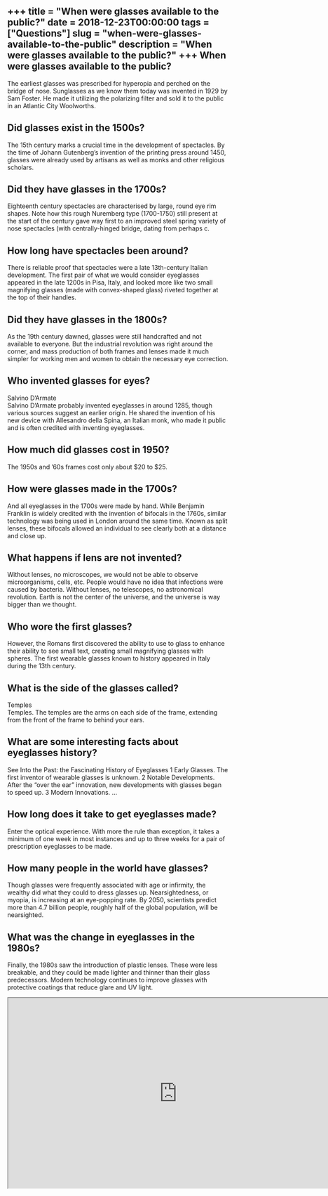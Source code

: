 +++
title = "When were glasses available to the public?"
date = 2018-12-23T00:00:00
tags = ["Questions"]
slug = "when-were-glasses-available-to-the-public"
description = "When were glasses available to the public?"
+++
When were glasses available to the public?
------------------------------------------

The earliest glasses was prescribed for hyperopia and perched on the bridge of nose. Sunglasses as we know them today was invented in 1929 by Sam Foster. He made it utilizing the polarizing filter and sold it to the public in an Atlantic City Woolworths.

Did glasses exist in the 1500s?
-------------------------------

The 15th century marks a crucial time in the development of spectacles. By the time of Johann Gutenberg’s invention of the printing press around 1450, glasses were already used by artisans as well as monks and other religious scholars.

Did they have glasses in the 1700s?
-----------------------------------

Eighteenth century spectacles are characterised by large, round eye rim shapes. Note how this rough Nuremberg type (1700-1750) still present at the start of the century gave way first to an improved steel spring variety of nose spectacles (with centrally-hinged bridge, dating from perhaps c.

How long have spectacles been around?
-------------------------------------

There is reliable proof that spectacles were a late 13th-century Italian development. The first pair of what we would consider eyeglasses appeared in the late 1200s in Pisa, Italy, and looked more like two small magnifying glasses (made with convex-shaped glass) riveted together at the top of their handles.

Did they have glasses in the 1800s?
-----------------------------------

As the 19th century dawned, glasses were still handcrafted and not available to everyone. But the industrial revolution was right around the corner, and mass production of both frames and lenses made it much simpler for working men and women to obtain the necessary eye correction.

Who invented glasses for eyes?
------------------------------

Salvino D’Armate  
Salvino D’Armate probably invented eyeglasses in around 1285, though various sources suggest an earlier origin. He shared the invention of his new device with Allesandro della Spina, an Italian monk, who made it public and is often credited with inventing eyeglasses.

How much did glasses cost in 1950?
----------------------------------

The 1950s and ’60s frames cost only about $20 to $25.

How were glasses made in the 1700s?
-----------------------------------

And all eyeglasses in the 1700s were made by hand. While Benjamin Franklin is widely credited with the invention of bifocals in the 1760s, similar technology was being used in London around the same time. Known as split lenses, these bifocals allowed an individual to see clearly both at a distance and close up.

What happens if lens are not invented?
--------------------------------------

Without lenses, no microscopes, we would not be able to observe microorganisms, cells, etc. People would have no idea that infections were caused by bacteria. Without lenses, no telescopes, no astronomical revolution. Earth is not the center of the universe, and the universe is way bigger than we thought.

Who wore the first glasses?
---------------------------

However, the Romans first discovered the ability to use to glass to enhance their ability to see small text, creating small magnifying glasses with spheres. The first wearable glasses known to history appeared in Italy during the 13th century.

What is the side of the glasses called?
---------------------------------------

Temples  
Temples. The temples are the arms on each side of the frame, extending from the front of the frame to behind your ears.

What are some interesting facts about eyeglasses history?
---------------------------------------------------------

See Into the Past: the Fascinating History of Eyeglasses 1 Early Glasses. The first inventor of wearable glasses is unknown. 2 Notable Developments. After the “over the ear” innovation, new developments with glasses began to speed up. 3 Modern Innovations. …

How long does it take to get eyeglasses made?
---------------------------------------------

Enter the optical experience. With more the rule than exception, it takes a minimum of one week in most instances and up to three weeks for a pair of prescription eyeglasses to be made.

How many people in the world have glasses?
------------------------------------------

Though glasses were frequently associated with age or infirmity, the wealthy did what they could to dress glasses up. Nearsightedness, or myopia, is increasing at an eye-popping rate. By 2050, scientists predict more than 4.7 billion people, roughly half of the global population, will be nearsighted.

What was the change in eyeglasses in the 1980s?
-----------------------------------------------

Finally, the 1980s saw the introduction of plastic lenses. These were less breakable, and they could be made lighter and thinner than their glass predecessors. Modern technology continues to improve glasses with protective coatings that reduce glare and UV light.

<iframe allow="accelerometer; autoplay; clipboard-write; encrypted-media; gyroscope; picture-in-picture" allowfullscreen="" class="__youtube_prefs__  epyt-is-override  no-lazyload" data-no-lazy="1" data-origheight="433" data-origwidth="770" data-skipgform_ajax_framebjll="" height="433" id="_ytid_14419" loading="lazy" src="https://www.youtube.com/embed/ypF037wlYZg?enablejsapi=1&autoplay=0&cc_load_policy=0&cc_lang_pref=&iv_load_policy=1&loop=0&modestbranding=0&rel=1&fs=1&playsinline=0&autohide=2&theme=dark&color=red&controls=1&" title="YouTube player" width="770"></iframe>